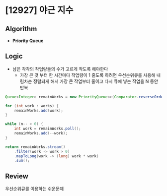 # [12927] 야근 지수
## Algorithm
- **Priority Queue**

## Logic
- 남은 각각의 작업량들의 수가 고르게 작도록 해야한다
  - 가장 큰 것 부터 한 시간마다 작업량이 1 줄도록 하려면 우선순위큐를 사용해 내림차순 정렬되게 해서 가장 큰 작업부터 줄이고 다시 큐에 넣는 작업을 N 동안 반복

```java
Queue<Integer> remainWorks = new PriorityQueue<>(Comparator.reverseOrder());

for (int work : works) {
    remainWorks.add(work);
}

while (n-- > 0) {
    int work = remainWorks.poll();
    remainWorks.add(--work);
}

return remainWorks.stream()
    .filter(work -> work > 0)
    .mapToLong(work -> (long) work * work)
    .sum();
```

## Review
우선순위큐를 이용하는 쉬운문제
